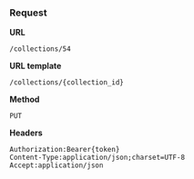 ### Request

**URL**

`/collections/54`

**URL template**

`/collections/{collection_id}`

**Method**

`PUT`

**Headers**

`Authorization:Bearer{token}`  
`Content-Type:application/json;charset=UTF-8`  
`Accept:application/json`  
